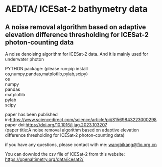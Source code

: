 # AEDTA/  ICESat-2 bathymetry data
## A noise removal algorithm based on adaptive elevation difference thresholding for ICESat-2 photon-counting data
A noise denoising algorithm for ICESat-2 data. And it is mainly used for underwater photon

PYTHON package:
(please run:pip install os,numpy,pandas,matplotlib,pylab,scipy)  
os  
numpy  
pandas  
matplotlib  
pylab  
scipy  

paper has been published in:https://www.sciencedirect.com/science/article/pii/S1569843223000298  
paper doi:https://doi.org/10.1016/j.jag.2023.103207  
(paper title:A noise removal algorithm based on adaptive elevation difference thresholding for ICESat-2 photon-counting data)  

if you have any questions, please contact with me: wangbikang@fio.org.cn  

You can downlod the csv file of ICESat-2 from this website: https://openaltimetry.org/data/icesat2/
